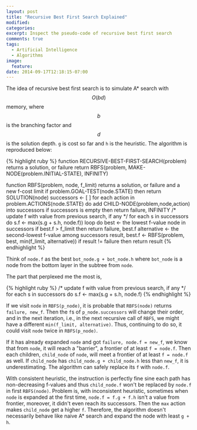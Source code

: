 ```yaml
---
layout: post
title: "Recursive Best First Search Explained"
modified:
categories:
excerpt: Inspect the pseudo-code of recursive best first search
comments: true
tags:
  - Artificial Intelligence
  - Algorithms
image:
  feature:
date: 2014-09-17T12:18:15-07:00
---
```


The idea of recursive best first search is to simulate A* search with $$O(bd)$$ memory, where $$b$$ is the branching factor and $$d$$ is the solution depth. `g` is cost so far and `h` is the heuristic. The algorithm is reproduced below:

{% highlight ruby %}
function RECURSIVE-BEST-FIRST-SEARCH(problem) returns a solution, or failure
    return RBFS(problem, MAKE-NODE(problem.INITIAL-STATE), INFINITY)

function RBFS(problem, node, f_limit) returns a solution, or failure and a new f-cost limit
    if problem.GOAL-TEST(node.STATE) then
        return SOLUTION(node)
    successors <- [ ]
    for each action in problem.ACTIONS(node.STATE) do
        add CHILD-NODE(problem,node,action) into successors
    if successors is empty then
        return failure, INFINITY
    /* update f with value from previous search, if any */
    for each s in successors do
        s.f <- max(s.g + s.h, node.f))
    loop do
        best <- the lowest f-value node in successors
        if best.f > f_limit then
            return failure, best.f
        alternative <- the second-lowest f-value among successors
        result, best.f <- RBFS(problem, best, min(f_limit, alternative))
        if result != failure then
            return result
{% endhighlight %}

Think of `node.f` as the best `bot_node.g + bot_node.h` where `bot_node` is a node from the bottom layer in the subtree from `node`.

The part that perplexed me the most is,

{% highlight ruby %}
/* update f with value from previous search, if any */
for each s in successors do
    s.f <- max(s.g + s.h, node.f)
{% endhighlight %}

If we visit `node` in `RBFS(p_node)`, it is probable that `RBFS(node)` returns `failure, new_f`. Then the `f`s of `p_node.successors` will change their order, and in the next iteration, i.e., in the next recursive call of `RBFS`, we might have a different `min(f_limit, alternative)`. Thus, continuing to do so, it could visit `node` twice in `RBFS(p_node)`.

If it has already expanded `node` and got `failure, node.f = new_f`, we know that from `node`, it will reach a "barrier", a frontier of at least `f = node.f`. Then each children, `child_node` of `node`, will meet a frontier of at least `f = node.f` as well. If `child_node` has `child_node.g + child_node.h` less than `new_f`, it is underestimating. The algorithm can safely replace its `f` with `node.f`.

With consistent heuristic, the instruction is perfectly fine sine each path has non-decreasing f-values and thus `child_node.f` won't be replaced by `node.f` in first `RBFS(node)`. Problem is, with inconsistent heuristic, sometimes when `node` is expanded at the first time, `node.f = f.g + f.h` isn't a value from frontier, moreover, it didn't even reach its successors. Then the `max` action makes `child_node` get a higher `f`. Therefore, the algorithm doesn't necessarily behave like naive A* search and expand the node with least `g + h`.
